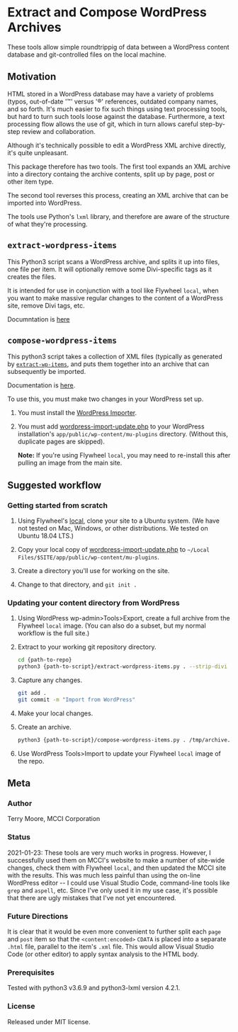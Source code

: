 # Extract and Compose WordPress Archives

These tools allow simple roundtrippig of data between a WordPress content database and git-controlled files on the local machine.

## Motivation

HTML stored in a WordPress database may have a variety of problems (typos, out-of-date '™' versus '&reg;' references, outdated company names, and so forth. It's much easier to fix such things using text processing tools, but hard to turn such tools loose against the database. Furthermore, a text processing flow allows the use of git, which in turn allows careful step-by-step review and collaboration.

Although it's technically possible to edit a WordPress XML archive directly, it's quite unpleasant.

This package therefore has two tools. The first tool expands an XML archive into a directory containg the archive contents, split up by page, post or other item type.

The second tool reverses this process, creating an XML archive that can be imported into WordPress.

The tools use Python's `lxml` library, and therefore are aware of the structure of what they're processing.

## `extract-wordpress-items`

This Python3 script scans a WordPress archive, and splits it up into files, one file per item. It will optionally remove some Divi-specific tags as it creates the files.

It is intended for use in conjunction with a tool like Flywheel `local`, when you want to make massive regular changes to the content of a WordPress site, remove Divi tags, etc.

Documntation is [here](doc/extract-wordpress-items.md)

## `compose-wordpress-items`

This python3 script takes a collection of XML files (typically as generated by [`extract-wp-items`](#extract-wordpress-items), and puts them together into an archive that can subsequently be imported.

Documentation is [here](doc/compose-wordpress-items.md).

To use this, you must make two changes in your WordPress set up.

1. You must install the [WordPress Importer](https://wordpress.org/plugins/wordpress-importer/).
2. You must add [wordpress-import-update.php][1] to your WordPress installation's `app/public/wp-content/mu-plugins` directory. (Without this, duplicate pages are skipped).

   **Note:** If you're using Flywheel `local`, you may need to re-install this after pulling an image from the main site.

[1]: https://gist.github.com/terrillmoore/70f7fefde462dc632515db28cc78a07a

## Suggested workflow

### Getting started from scratch

1. Using Flywheel's [local](https://localwp.com/), clone your site to a Ubuntu system. (We have not tested on Mac, Windows, or other distributions. We tested on Ubuntu 18.04 LTS.)

2. Copy your local copy of [wordpress-import-update.php][1] to `~/Local Files/$SITE/app/public/wp-content/mu-plugins`.

3. Create a directory you'll use for working on the site.

4. Change to that directory, and `git init .`

### Updating your content directory from WordPress

1. Using WordPress wp-admin>Tools>Export, create a full archive from the Flywheel `local` image. (You can also do a subset, but my normal workflow is the full site.)

2. Extract to your working git repository directory.

    ```bash
    cd {path-to-repo}
    python3 {path-to-script}/extract-wordpress-items.py . --strip-divi
    ```
3. Capture any changes.

    ```bash
    git add .
    git commit -m "Import from WordPress"
    ```
4. Make your local changes.

5. Create an archive.

    ```bash
    python3 {path-to-script}/compose-wordpress-items.py . /tmp/archive.xml
    ```

6. Use WordPress Tools>Import to update your Flywheel `local` image of the repo.

## Meta

### Author

Terry Moore, MCCI Corporation

### Status

2021-01-23: These tools are very much works in progress. However, I successfully used them on MCCI's website to make a number of site-wide changes, check them with Flywheel `local`, and then updated the MCCI site with the results. This was much less painful than using the on-line WordPress editor -- I could use Visual Studio Code, command-line tools like `grep` and `aspell`, etc. Since I've only used it in my use case, it's possible that there are ugly mistakes that I've not yet encountered.

### Future Directions

It is clear that it would be even more convenient to further split each `page` and `post` item so that the `<content:encoded>` `CDATA` is placed into a separate `.html` file, parallel to the item's `.xml` file. This would allow Visual Studio Code (or other editor) to apply syntax analysis to the HTML body.

### Prerequisites

Tested with python3 v3.6.9 and python3-lxml version 4.2.1.

### License

Released under MIT license.
